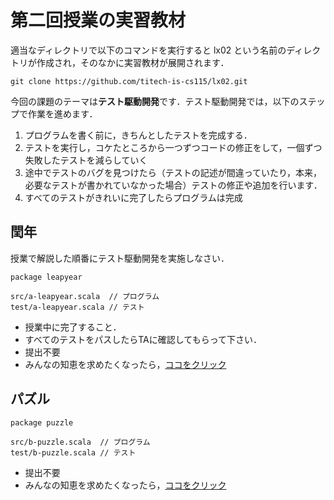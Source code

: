 # 第二回授業の実習教材

適当なディレクトリで以下のコマンドを実行すると lx02 という名前のディレクトリが作成され，そのなかに実習教材が展開されます．

    git clone https://github.com/titech-is-cs115/lx02.git

今回の課題のテーマは**テスト駆動開発**です．テスト駆動開発では，以下のステップで作業を進めます．

1. プログラムを書く前に，きちんとしたテストを完成する．
1. テストを実行し，コケたところから一つずつコードの修正をして，一個ずつ失敗したテストを減らしていく
1. 途中でテストのバグを見つけたら（テストの記述が間違っていたり，本来，必要なテストが書かれていなかった場合）テストの修正や追加を行います．
1. すべてのテストがきれいに完了したらプログラムは完成

## 閏年

授業で解説した順番にテスト駆動開発を実施しなさい．

    package leapyear

    src/a-leapyear.scala  // プログラム
    test/a-leapyear.scala // テスト

- 授業中に完了すること．
- すべてのテストをパスしたらTAに確認してもらって下さい．
- 提出不要
- みんなの知恵を求めたくなったら，[ココをクリック](https://github.com/titech-is-cs115/lx02/issues/1)

## パズル

    package puzzle

    src/b-puzzle.scala  // プログラム
    test/b-puzzle.scala // テスト

- 提出不要
- みんなの知恵を求めたくなったら，[ココをクリック](https://github.com/titech-is-cs115/lx02/issues/2)
